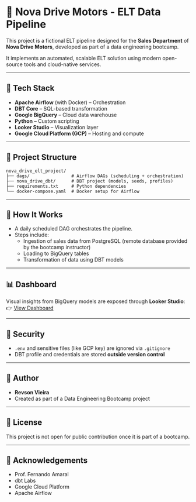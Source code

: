 
# 🚗 Nova Drive Motors - ELT Data Pipeline

This project is a fictional ELT pipeline designed for the **Sales Department** of **Nova Drive Motors**, developed as part of a data engineering bootcamp.

It implements an automated, scalable ELT solution using modern open-source tools and cloud-native services.

---

## 🚀 Tech Stack

- **Apache Airflow** (with Docker) – Orchestration
- **DBT Core** – SQL-based transformation
- **Google BigQuery** – Cloud data warehouse
- **Python** – Custom scripting
- **Looker Studio** – Visualization layer
- **Google Cloud Platform (GCP)** – Hosting and compute

---

## 📁 Project Structure

```
nova_drive_elt_project/
├── dags/                # Airflow DAGs (scheduling + orchestration)
├── nova_drive_dbt/      # DBT project (models, seeds, profiles)
├── requirements.txt     # Python dependencies
└── docker-compose.yaml  # Docker setup for Airflow
```

---

## 📅 How It Works

- A daily scheduled DAG orchestrates the pipeline.
- Steps include:
  - Ingestion of sales data from PostgreSQL (remote database provided by the bootcamp instructor)
  - Loading to BigQuery tables
  - Transformation of data using DBT models

---

## 📊 Dashboard

Visual insights from BigQuery models are exposed through **Looker Studio**:  
👉 [View Dashboard](https://shorturl.at/ZoccI)

---

## 🔐 Security

- `.env` and sensitive files (like GCP key) are ignored via `.gitignore`
- DBT profile and credentials are stored **outside version control**

---

## 👤 Author

- **Revson Vieira**
- Created as part of a Data Engineering Bootcamp project

---

## 📄 License

This project is not open for public contribution once it is part of a bootcamp.

---

## 🙌 Acknowledgements

- Prof. Fernando Amaral
- dbt Labs
- Google Cloud Platform
- Apache Airflow
